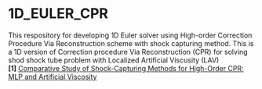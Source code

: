 # 1D_EULER_CPR
This respository for developing 1D Euler solver using High-order Correction Procedure Via Reconstruction scheme with shock capturing method.
This is a 1D version of Correction procedure Via Reconstruction (CPR) for solving shod shock tube problem with Localized Artificial Viscusity (LAV)
<br /><b>[1]</b> [Comparative Study of Shock-Capturing Methods for High-Order CPR: MLP and Artificial Viscosity](https://www.researchgate.net/profile/Jin_Seok_Park/publication/280882814_Comparative_Study_of_Shock-Capturing_Methods_for_High-Order_CPR_MLP_and_Artificial_Viscosity/links/55cc596a08aeb975674c87e5.pdf)
